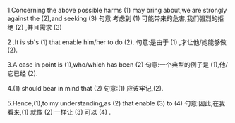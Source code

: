 1.Concerning the above possible harms (1) may bring about,we are strongly against the (2),and seeking (3)
句意:考虑到 (1) 可能带来的危害,我们强烈的拒绝 (2) ,并且需求 $(3)$

2 .It is sb's (1) that enable him/her to do (2).
句意:是由于 (1) ,才让他/她能够做 (2).

3.A case in point is (1),who/which has been (2)
句意:一个典型的例子是 (1),他/它已经 (2).

4.(1) should bear in mind that (2)
句意:(1) 应该牢记,(2).

5.Hence,(1),to my understanding,as (2) that enable (3) to (4)
句意:因此,在我看来,(1) 就像 (2) 一样让 (3) 可以 (4) .